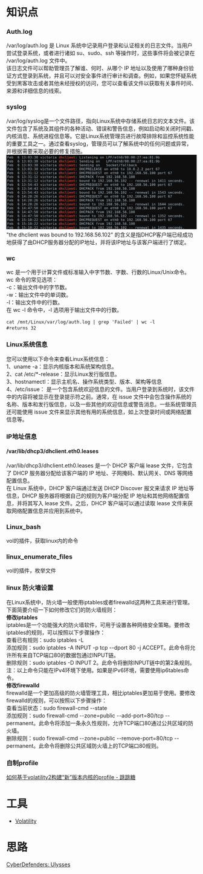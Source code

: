 # 知识点
### Auth.log
/var/log/auth.log 是 Linux 系统中记录用户登录和认证相关的日志文件。当用户尝试登录系统，或者进行诸如 su、sudo、ssh 等操作时，这些事件将会被记录在 /var/log/auth.log 文件中。<br />该日志文件可以帮助管理员了解谁、何时、从哪个 IP 地址以及使用了哪种身份验证方式登录到系统，并且可以对安全事件进行审计和调查。例如，如果您怀疑系统受到黑客攻击或者其他未经授权的访问，您可以查看该文件以获取有关事件时间、来源和详细信息的线索。
### syslog
/var/log/syslog是一个文件路径，指向Linux系统中存储系统日志的文本文件。该文件包含了系统及其组件的各种活动、错误和警告信息，例如启动和关闭时间戳、内核消息、系统进程信息等。它是Linux系统管理员进行故障排除和监控系统性能的重要工具之一。通过查看syslog，管理员可以了解系统中的任何问题或异常，并根据需要采取必要的修复措施。<br />![image.png](./images/20231018_0004057431.png)<br />"the dhclient was bound to 192.168.56.102" 的含义是指DHCP客户端已经成功地获得了由DHCP服务器分配的IP地址，并将该IP地址与该客户端进行了绑定。
### wc
wc 是一个用于计算文件或标准输入中字节数、字数、行数的Linux/Unix命令。<br />wc 命令的常见选项：<br />-c：输出文件中的字节数。<br />-w：输出文件中的单词数。<br />-l：输出文件中的行数。<br />在 wc -l 命令中，-l 选项用于输出文件中的行数。
```shell
cat /mnt/Linux/var/log/auth.log | grep 'Failed' | wc -l
#returns 32
```
### Linux系统信息
您可以使用以下命令来查看Linux系统信息：<br />1、uname -a：显示内核版本和系统架构信息。<br />2、cat /etc/*-release：显示Linux发行版信息。<br />3、hostnamectl：显示主机名、操作系统类型、版本、架构等信息<br />4、/etc/issue： 是一个包含系统欢迎信息的文件。当用户登录到系统时，该文件中的内容将被显示在登录提示符之前。通常，在 issue 文件中会包含操作系统的名称、版本和发行版信息，以及一些其他的欢迎信息或警告消息。一些系统管理员还可能使用 issue 文件来显示其他有用的系统信息，如上次登录时间或网络配置信息等。
### IP地址信息
#### /var/lib/dhcp3/dhclient.eth0.leases 
/var/lib/dhcp3/dhclient.eth0.leases 是一个 DHCP 客户端 lease 文件，它包含了 DHCP 服务器分配给该客户端的 IP 地址、子网掩码、默认网关、DNS 等网络配置信息。<br />在 Linux 系统中，DHCP 客户端通过发送 DHCP Discover 报文来请求 IP 地址等信息，DHCP 服务器将根据自己的规则为客户端分配 IP 地址和其他网络配置信息，并将其写入 lease 文件。之后，DHCP 客户端可以通过读取 lease 文件来获取网络配置信息并应用到系统中。
### Linux_bash
vol的插件，获取linux内的命令
### linux_enumerate_files
vol的插件，枚举文件
### linux 防火墙设置
在Linux系统中，防火墙一般使用iptables或者firewalld这两种工具来进行管理。下面简要介绍一下如何修改它们的防火墙规则：<br />**修改iptables**<br />iptables是一个功能强大的防火墙软件，可用于设置各种网络安全策略。要修改iptables的规则，可以按照以下步骤操作：<br />查看已有规则：sudo iptables -L<br />添加规则：sudo iptables -A INPUT -p tcp --dport 80 -j ACCEPT。此命令将允许所有来自TCP端口80的数据包通过INPUT链。<br />删除规则：sudo iptables -D INPUT 2。此命令将删除INPUT链中的第2条规则。<br />注：以上命令只能在IPv4环境下使用。如果是IPv6环境，需要使用ip6tables命令。<br />**修改firewalld**<br />firewalld是一个更加高级的防火墙管理工具，相比iptables更加易于使用。要修改firewalld的规则，可以按照以下步骤操作：<br />查看当前状态：sudo firewall-cmd --state<br />添加规则：sudo firewall-cmd --zone=public --add-port=80/tcp --permanent。此命令将添加一条永久性规则，允许TCP端口80通过公共区域的防火墙。<br />删除规则：sudo firewall-cmd --zone=public --remove-port=80/tcp --permanent。此命令将删除公共区域防火墙上的TCP端口80规则。
### 自制profile
[如何基于volatility2构建“新”版本内核的profile - 跳跳糖](https://tttang.com/archive/1801/)
# 工具

- [Volatility](https://github.com/volatilityfoundation/volatility)
# 思路

[CyberDefenders: Ulysses](https://forensicskween.com/ctf/cyberdefenders/ulysses/)
